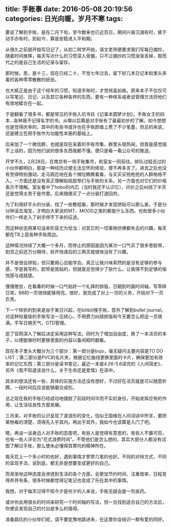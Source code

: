 title: 手账事
date: 2016-05-08 20:19:56
categories: 日光向暖，岁月不寒
tags: 
---

要说了解到手账，是在二月下旬，至今数来也已近百日，期间兴奋沉溺有时，疲于动手亦有时。到如今，算是安稳进入平和期。

从很久之前就开始写日记了，从初二转学开始，语文老师便要求我们写每日摘抄，随着时间推移，每天写点什么的习惯深入骨髓，只不过摘抄的习惯渐渐丢掉，取而代之的是自己生活的记录与留存。
<!-- more -->

那时候，恩，是十三，现在已经二十，不觉七年过去，留下好几本日记本和里头夹着的各种零零散散的纸张。

也大抵正是由于这个经年的习惯，知道手账时，才觉倾盖如故。原来本子不仅仅可以写笔记、日记、以及其它各种各样的东西，更有一种体系或者说管理方法将他们有效地糅合在一起。

于是翻看了很多书，都是常见的手账入坑书目《记事本圆梦计划》，手账女王的四本...各种我不记得名字的书。从哪以后算是对手账有了最最初步的了解。如今想想也是觉得庆幸的，其中的有些书或许也在手账颜值上费了不少笔墨，但总的来说，还是建立在把手账作为功能性本册的基础上。

后来加了一个微信群，也就是现在呆着的手账市集，群里头很热闹，但我是感觉插不上话的，因为他们说的很多东西我都不懂。便只是看一看公众号的推送。

开学不久，2月28日，在南京有一场手账集市，和室友一同前往。排队过程去过的小伙伴都明白，那是一种经历过便无法忘怀的体验，便不再多言了。进去之后也没有觉得特别激动，走马观花地在各个摊位瞧瞧看看，与买买买抢枪抢的人群格格不入。一方面还是没有真正理解贴纸胶带们与手账的关系，另一方面也对它们的价格表示不理解。室友看中了hobo的内芯（当时我还不认识它），问价之后纠结了半天还是觉得太贵于是作罢。后来随便买了一点分装打道回府。

为了利用好手头的分装，找了一些教程看，那时候才发现拼贴可以那么美，于是分分钟滚去淘宝，才明白大家说的MT、MOOD之类的都是什么东西。也和很多小伙伴们一样走入了剁手停不下来的征途。

而这种状态用某句话来形容尤为恰当：对其它的一切事物仿佛都失去的兴趣，每天都在TB上逛各种手账周边。

这种情况持续了大概一个多月，而停止的原因是因为某次一口气买了很多卷胶带，到货之前还万分期待，拆开快递后的三两天就很快没有了兴趣。

并不是很会拼贴，但只要用心总能学会。真正让我兴味索然的是没有足够的参与感，字是我写的，胶带是我贴的，但就是总觉得少了些什么，让我得不到足够的愉悦感与成就感。

慢慢倦怠，在看番的时候一口气贴好一个礼拜的排版，日期到时画时间轴，写零碎日常，B6的一页很快能够用完。很好，我完成了对上一页的义务，开始对下一页负责。

下一个转折的到来是由于某日兴起，在bilibili搜手账，意外了解到bullet journal，对这种轻量级的手账写法一见倾心，不用费力纠结排版和今天要怎么把这一页填满。手写日期天气，GTD管理。

逛了官网深入了解后决定采用这种写法，同时为了增加自由度，换了一本活页的本子，以便能够时时更换里面的内容以备闲暇时翻看。

现在本子里头大概分为三个部分：第一部分是bujo，毫无疑问主要内容是TO DO LIST；第二部分是PVC的名片夹，根据记忆曲线更换里面的卡片，确保更加有效率的记忆东西；第三部分是读书笔记，最近一本是4.26-5.6读完的《人间简史》，另外《我不知道该说什么，关于生命还是爱情》在读中。

其余的想法还有一些，具体的实施方法还没有想好，不过好在活页就是可以随意折腾，一段时间后应该能够磨合成形。

总之现在我的手账已经成功地摆脱了前段时间华而不实的身份，开始发挥应有的作用，让生活往良性方面发展。

三月来，对手账的认识呈现了波浪形的变化，恰似王国维在人间词话中所言，要把某物看的清楚，须得先入乎其内，再出乎其外，我如今也该算是入门了吧。

嗯，再谈一谈身边人对手账的态度吧，有些人是觉得有意思的，有些人不置可否，也有一些人评论为“花式浪费时间”。不管他们是怎么想的，其实大部分人都没有试图了解过手账，那么便未必懂得其寄托的精神所在。

每天花上一个多小时的也好，遇到事情才寥寥几笔的也好。不同的对待方式，不同的呈现手法，说到底，都无非是想要变成更好的自己。

而渐渐地这种态度会渗透到生活的各个方面，会更加节约时间、注重效率，日程变得井井有条，很多时候都觉得记笔记也变成了乐在其中的事情。

我想，对于每天过得不知今夕是何夕的人来说，手账无疑会是一剂良药。

或许你会用很长的时间来研究一个时间轴的写法，但一旦找到适合自己的方法后，你便会发现自己的付出是多么的值得。

准备跳坑的小伙伴们呢，请不要犹豫地跳进来，在这里你会结识一群有爱的同好。